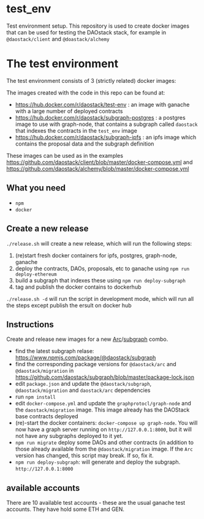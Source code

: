 # test_env

Test environment setup. This repository is used to create docker images that can be used for testing the DAOstack stack, for example in  `@daostack/client` and `@doastack/alchemy`

# The test environment


The test environment consists of 3 (strictly related) docker images:

The images created with the code in this repo can be found at:
* https://hub.docker.com/r/daostack/test-env : an image with ganache with a large number of deployed contracts
* https://hub.docker.com/r/daostack/subgraph-postgres : a postgres image to use with graph-node, that contains a subgraph called `daostack` that indexes the contracts in the `test_env` image
* https://hub.docker.com/r/daostack/subgraph-ipfs : an ipfs image which contains the proposal data and the subgraph definition

These images can be used as in the examples https://github.com/daostack/client/blob/master/docker-compose.yml and https://github.com/daostack/alchemy/blob/master/docker-compose.yml

## What you need

- `npm`
- `docker`

## Create a new release

`./release.sh` will create a new release, which will run the following steps:

1. (re)start fresh docker containers for ipfs, postgres, graph-node, ganache
1. deploy the contracts, DAOs, proposals, etc to ganache using `npm run deploy-ethereum`
1. build a subgraph that indexes these using `npm run deploy-subgraph`
1. tag and publish the docker contains to dockerhub


`./release.sh -d` will run the script in development mode, which will run all the steps except publish the ersult on docker hub


## Instructions

Create and release new images for a new [Arc](https://github.com/daostack/arc/)/[subgraph](https://github.com/daostack/subgraph/) combo.

- find the latest subgraph relase: https://www.npmjs.com/package/@daostack/subgraph
- find the corresponding package versions  for `@daostack/arc` and `@daostack/migration` in https://github.com/daostack/subgraph/blob/master/package-lock.json
- edit `package.json` and update the `@daostack/subgraph`, `@daostack/migration` and `daostack/arc` dependencies
- run `npm install`
- edit `docker-compose.yml` and update the `graphprotocl/graph-node` and the `daostack/migration` image. This image already has the DAOStack base contracts deployed
- (re)-start the docker containers: `docker-compose up graph-node`. You will now have a graph server running on `http://127.0.0.1:8000`, but it will not have any subgraphs deployed to it yet.
- `npm run migrate` deploy some DAOs and other contracts (in addition to those already available from the `@daostack/migration` image. If the `Arc` version has changed, this script may break. If so, fix it.
- `npm run deploy-subgraph`: will generate and deploy the subgraph.  `http://127.0.0.1:8000`


## available accounts

There are 10 available test accounts - these are the usual ganache test accounts. They have hold some ETH and GEN.
